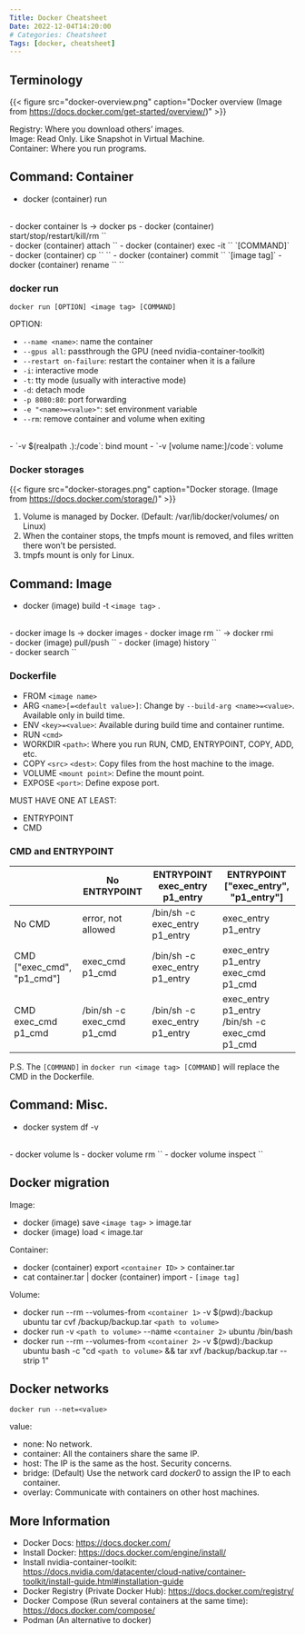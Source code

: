 ```yaml
---
Title: Docker Cheatsheet
Date: 2022-12-04T14:20:00
# Categories: Cheatsheet
Tags: [docker, cheatsheet]
---
```


## Terminology

{{< figure src="docker-overview.png" caption="Docker overview (Image from https://docs.docker.com/get-started/overview/)" >}}

Registry: Where you download others’ images.  
Image: Read Only. Like Snapshot in Virtual Machine.  
Container: Where you run programs.  

## Command: Container

- docker (container) run
<br>
- docker container ls → docker ps
- docker (container) start/stop/restart/kill/rm `<container ID>`
<br>
- docker (container) attach `<container ID>`
- docker (container) exec -it `<container ID>` `[COMMAND]`
<br>
- docker (container) cp `<from host machine>` `<to container>`
- docker (container) commit `<container ID>` `[image tag]`
- docker (container) rename `<old container name>` `<new container name>`

### docker run
```
docker run [OPTION] <image tag> [COMMAND]
```
OPTION:

- `--name <name>`: name the container
- `--gpus all`: passthrough the GPU (need nvidia-container-toolkit)
- `--restart on-failure`: restart the container when it is a failure
- `-i`: interactive mode
- `-t`: tty mode (usually with interactive mode)
- `-d`: detach mode
- `-p 8080:80`: port forwarding
- `-e "<name>=<value>"`: set environment variable
- `--rm`: remove container and volume when exiting
<br>
- `-v $(realpath .):/code`: bind mount
- `-v [volume name:]/code`: volume

### Docker storages

{{< figure src="docker-storages.png" caption="Docker storage. (Image from https://docs.docker.com/storage/)" >}}

1. Volume is managed by Docker. (Default: /var/lib/docker/volumes/ on Linux)
2. When the container stops, the tmpfs mount is removed, and files written there won’t be persisted.
3. tmpfs mount is only for Linux.

## Command: Image

- docker (image) build -t `<image tag>` .
<br>
- docker image ls → docker images
- docker image rm `<image ID>` → docker rmi
<br>
- docker (image) pull/push `<image ID>`
- docker (image) history `<image ID>`
<br>
- docker search `<image name>`

### Dockerfile
- FROM `<image name>`
- ARG `<name>[=<default value>]`: Change by `--build-arg <name>=<value>`. Available only in build time.
- ENV `<key>=<value>`: Available during build time and container runtime.
- RUN `<cmd>`
- WORKDIR `<path>`: Where you run RUN, CMD, ENTRYPOINT, COPY, ADD, etc.
- COPY `<src>` `<dest>`: Copy files from the host machine to the image.
- VOLUME `<mount point>`: Define the mount point.
- EXPOSE `<port>`: Define expose port.

MUST HAVE ONE AT LEAST:

- ENTRYPOINT
- CMD

### CMD and ENTRYPOINT
|                            | No ENTRYPOINT              | ENTRYPOINT exec_entry p1_entry | ENTRYPOINT ["exec_entry", "p1_entry"]          |
| -------------------------- | -------------------------- | ------------------------------ | ---------------------------------------------- |
| No CMD                     | error, not allowed         | /bin/sh -c exec_entry p1_entry | exec_entry p1_entry                            |
| CMD ["exec_cmd", "p1_cmd"] | exec_cmd p1_cmd            | /bin/sh -c exec_entry p1_entry | exec_entry p1_entry exec_cmd p1_cmd            |
| CMD exec_cmd p1_cmd        | /bin/sh -c exec_cmd p1_cmd | /bin/sh -c exec_entry p1_entry | exec_entry p1_entry /bin/sh -c exec_cmd p1_cmd |

P.S. The `[COMMAND]` in `docker run <image tag> [COMMAND]` will replace the CMD in the Dockerfile.

## Command: Misc.

- docker system df -v
<br>
- docker volume ls
- docker volume rm `<volume name>`
- docker volume inspect `<volume name>`

## Docker migration

Image:

- docker (image) save `<image tag>` > image.tar
- docker (image) load < image.tar

Container:

- docker (container) export `<container ID>` > container.tar
- cat container.tar | docker (container) import - `[image tag]`

Volume:

- docker run --rm --volumes-from `<container 1>` -v $(pwd):/backup ubuntu tar cvf /backup/backup.tar `<path to volume>`
- docker run -v `<path to volume>` --name `<container 2>` ubuntu /bin/bash
- docker run --rm --volumes-from `<container 2>` -v $(pwd):/backup ubuntu bash -c "cd `<path to volume>` && tar xvf /backup/backup.tar --strip 1"

## Docker networks

```
docker run --net=<value>
```
value:

- none: No network.
- container: All the containers share the same IP.
- host: The IP is the same as the host. Security concerns.
- bridge: (Default) Use the network card *docker0* to assign the IP to each container.
- overlay: Communicate with containers on other host machines.

## More Information

- Docker Docs: https://docs.docker.com/
- Install Docker: https://docs.docker.com/engine/install/
- Install nvidia-container-toolkit: https://docs.nvidia.com/datacenter/cloud-native/container-toolkit/install-guide.html#installation-guide
- Docker Registry (Private Docker Hub): https://docs.docker.com/registry/
- Docker Compose (Run several containers at the same time): https://docs.docker.com/compose/
- Podman (An alternative to docker)
